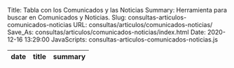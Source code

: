 Title: Tabla con los Comunicados y las Noticias
Summary: Herramienta para buscar en Comunicados y Noticias.
Slug: consultas-articulos-comunicados-noticias
URL: consultas/articulos/comunicados-noticias/
Save_As: consultas/articulos/comunicados-noticias/index.html
Date: 2020-12-16 13:29:00
JavaScripts: consultas-articulos-comunicados-noticias.js


<table id="articulosComunicadosNoticias" class="table" style="width:100%">
<thead>
<th>date</th>
<th>title</th>
<th>summary</th>
</thead>
</table>

